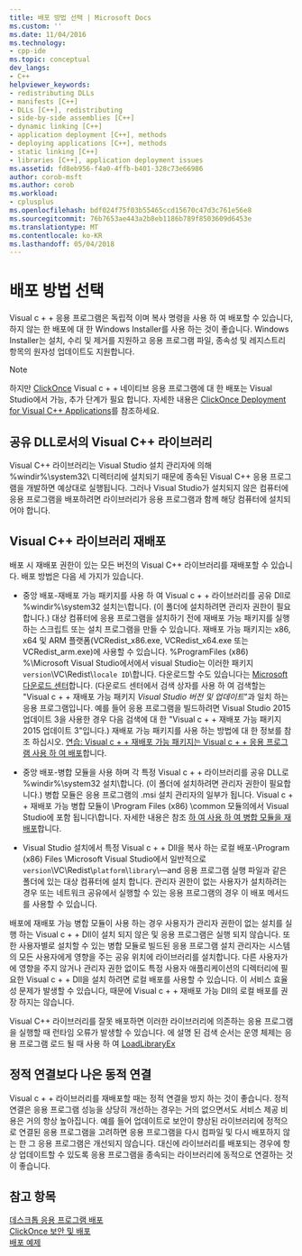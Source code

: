```yaml
---
title: 배포 방법 선택 | Microsoft Docs
ms.custom: ''
ms.date: 11/04/2016
ms.technology:
- cpp-ide
ms.topic: conceptual
dev_langs:
- C++
helpviewer_keywords:
- redistributing DLLs
- manifests [C++]
- DLLs [C++], redistributing
- side-by-side assemblies [C++]
- dynamic linking [C++]
- application deployment [C++], methods
- deploying applications [C++], methods
- static linking [C++]
- libraries [C++], application deployment issues
ms.assetid: fd8eb956-f4a0-4ffb-b401-328c73e66986
author: corob-msft
ms.author: corob
ms.workload:
- cplusplus
ms.openlocfilehash: bdf024f75f03b55465ccd15670c47d3c761e56e8
ms.sourcegitcommit: 76b7653ae443a2b8eb1186b789f8503609d6453e
ms.translationtype: MT
ms.contentlocale: ko-KR
ms.lasthandoff: 05/04/2018
---
```

# <a name="choosing-a-deployment-method"></a>배포 방법 선택
Visual c + + 응용 프로그램은 독립적 이며 복사 명령을 사용 하 여 배포할 수 있습니다, 하지 않는 한 배포에 대 한 Windows Installer를 사용 하는 것이 좋습니다. Windows Installer는 설치, 수리 및 제거를 지원하고 응용 프로그램 파일, 종속성 및 레지스트리 항목의 원자성 업데이트도 지원합니다.  
  
> [!NOTE]
>  하지만 [ClickOnce](/visualstudio/deployment/clickonce-security-and-deployment) Visual c + + 네이티브 응용 프로그램에 대 한 배포는 Visual Studio에서 가능, 추가 단계가 필요 합니다. 자세한 내용은 [ClickOnce Deployment for Visual C++ Applications](../ide/clickonce-deployment-for-visual-cpp-applications.md)를 참조하세요.  
  
## <a name="visual-c-libraries-are-shared-dlls"></a>공유 DLL로서의 Visual C++ 라이브러리  
 Visual C++ 라이브러리는 Visual Studio 설치 관리자에 의해 %windir%\system32\ 디렉터리에 설치되기 때문에 종속된 Visual C++ 응용 프로그램을 개발하면 예상대로 실행됩니다. 그러나 Visual Studio가 설치되지 않은 컴퓨터에 응용 프로그램을 배포하려면 라이브러리가 응용 프로그램과 함께 해당 컴퓨터에 설치되어야 합니다.  
  
## <a name="redistributing-visual-c-libraries"></a>Visual C++ 라이브러리 재배포  
 배포 시 재배포 권한이 있는 모든 버전의 Visual C++ 라이브러리를 재배포할 수 있습니다. 배포 방법은 다음 세 가지가 있습니다.  
  
-   중앙 배포-재배포 가능 패키지를 사용 하 여 Visual c + + 라이브러리를 공유 Dll로 %windir%\system32 설치는\\합니다. (이 폴더에 설치하려면 관리자 권한이 필요합니다.) 대상 컴퓨터에 응용 프로그램을 설치하기 전에 재배포 가능 패키지를 실행하는 스크립트 또는 설치 프로그램을 만들 수 있습니다. 재배포 가능 패키지는 x86, x64 및 ARM 플랫폼(VCRedist_x86.exe, VCRedist_x64.exe 또는 VCRedist_arm.exe)에 사용할 수 있습니다. %ProgramFiles (x86) %\Microsoft Visual Studio에서에서 visual Studio는 이러한 패키지 `version`\VC\Redist\\`locale ID`\\합니다. 다운로드할 수도 있습니다는 [Microsoft 다운로드 센터](http://go.microsoft.com/fwlink/p/?linkid=132793)합니다. (다운로드 센터에서 검색 상자를 사용 하 여 검색할는 "Visual c + + 재배포 가능 패키지 *Visual Studio 버전 및 업데이트*"과 일치 하는 응용 프로그램입니다. 예를 들어 응용 프로그램을 빌드하려면 Visual Studio 2015 업데이트 3을 사용한 경우 다음 검색에 대 한 "Visual c + + 재배포 가능 패키지 2015 업데이트 3"입니다.) 재배포 가능 패키지를 사용 하는 방법에 대 한 정보를 참조 하십시오. [연습: Visual c + + 재배포 가능 패키지는 Visual c + + 응용 프로그램 사용 하 여 배포](../ide/deploying-visual-cpp-application-by-using-the-vcpp-redistributable-package.md)합니다.  
  
-   중앙 배포-병합 모듈을 사용 하며 각 특정 Visual c + + 라이브러리를 공유 DLL로 %windir%\system32 설치\\합니다. (이 폴더에 설치하려면 관리자 권한이 필요합니다.) 병합 모듈은 응용 프로그램의 .msi 설치 관리자의 일부가 됩니다. Visual c + + 재배포 가능 병합 모듈이 \Program Files (x86) \common 모듈의에서 Visual Studio에 포함 됩니다\\합니다. 자세한 내용은 참조 [하 여 사용 하 여 병합 모듈을 재배포](../ide/redistributing-components-by-using-merge-modules.md)합니다.  
  
-   Visual Studio 설치에서 특정 Visual c + + Dll을 복사 하는 로컬 배포-\Program (x86) Files \Microsoft Visual Studio에서 일반적으로 `version`\VC\Redist\\`platform`\\`library`\—and 응용 프로그램 실행 파일과 같은 폴더에 있는 대상 컴퓨터에 설치 합니다. 관리자 권한이 없는 사용자가 설치하려는 경우 또는 네트워크 공유에서 실행할 수 있는 응용 프로그램의 경우 이 배포 메서드를 사용할 수 있습니다.  
  
 배포에 재배포 가능 병합 모듈이 사용 하는 경우 사용자가 관리자 권한이 없는 설치를 실행 하는 Visual c + + Dll이 설치 되지 않은 및 응용 프로그램은 실행 되지 않습니다. 또한 사용자별로 설치할 수 있는 병합 모듈로 빌드된 응용 프로그램 설치 관리자는 시스템의 모든 사용자에게 영향을 주는 공유 위치에 라이브러리를 설치합니다. 다른 사용자가에 영향을 주지 않거나 관리자 권한 없이도 특정 사용자 애플리케이션의 디렉터리에 필요한 Visual c + + Dll을 설치 하려면 로컬 배포를 사용할 수 있습니다. 이 서비스 효율성 문제가 발생할 수 있습니다, 때문에 Visual c + + 재배포 가능 Dll의 로컬 배포를 권장 하지는 않습니다.  
  
 Visual C++ 라이브러리를 잘못 배포하면 이러한 라이브러리에 의존하는 응용 프로그램을 실행할 때 런타임 오류가 발생할 수 있습니다. 에 설명 된 검색 순서는 운영 체제는 응용 프로그램 로드 될 때 사용 하 여 [LoadLibraryEx](http://go.microsoft.com/fwlink/p/?linkid=132792)  
  
## <a name="dynamic-linking-is-better-than-static-linking"></a>정적 연결보다 나은 동적 연결  
 Visual c + + 라이브러리를 재배포할 때는 정적 연결을 방지 하는 것이 좋습니다. 정적 연결은 응용 프로그램 성능을 상당히 개선하는 경우는 거의 없으면서도 서비스 제공 비용은 거의 항상 높아집니다. 예를 들어 업데이트로 보안이 향상된 라이브러리에 정적으로 연결된 응용 프로그램을 고려하면 응용 프로그램을 다시 컴파일 및 다시 배포하지 않는 한 그 응용 프로그램은 개선되지 않습니다. 대신에 라이브러리를 배포되는 경우에 항상 업데이트할 수 있도록 응용 프로그램을 종속되는 라이브러리에 동적으로 연결하는 것이 좋습니다.  
  
## <a name="see-also"></a>참고 항목  
 [데스크톱 응용 프로그램 배포](../ide/deploying-native-desktop-applications-visual-cpp.md)   
 [ClickOnce 보안 및 배포](/visualstudio/deployment/clickonce-security-and-deployment)   
 [배포 예제](../ide/deployment-examples.md)